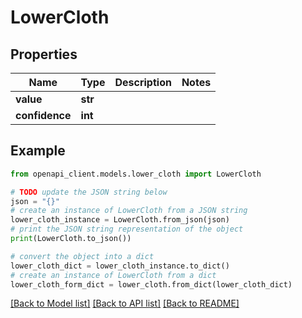 # LowerCloth


## Properties

Name | Type | Description | Notes
------------ | ------------- | ------------- | -------------
**value** | **str** |  | 
**confidence** | **int** |  | 

## Example

```python
from openapi_client.models.lower_cloth import LowerCloth

# TODO update the JSON string below
json = "{}"
# create an instance of LowerCloth from a JSON string
lower_cloth_instance = LowerCloth.from_json(json)
# print the JSON string representation of the object
print(LowerCloth.to_json())

# convert the object into a dict
lower_cloth_dict = lower_cloth_instance.to_dict()
# create an instance of LowerCloth from a dict
lower_cloth_form_dict = lower_cloth.from_dict(lower_cloth_dict)
```
[[Back to Model list]](../README.md#documentation-for-models) [[Back to API list]](../README.md#documentation-for-api-endpoints) [[Back to README]](../README.md)


